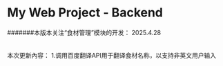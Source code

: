 # My Web Project - Backend

#######本版本关注“食材管理”模块的开发：
2025.4.28
######
本次更新內容：
1.调用百度翻译API用于翻译食材名称，以支持非英文用户输入

